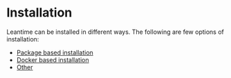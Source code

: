 # Installation

Leantime can be installed in different ways. The following are few options of installation:

- [Package based installation](installation/package-installation.md)
- [Docker based installation](installation/docker.md)
- [Other](installation/other-methods.md)
